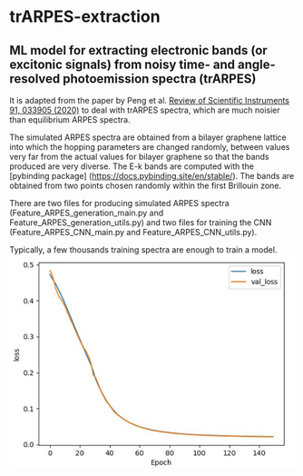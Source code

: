 # trARPES-extraction
## ML model for extracting electronic bands (or excitonic signals) from noisy time- and angle-resolved photoemission spectra (trARPES)

It is adapted from the paper by Peng et al. [Review of Scientific Instruments 91, 033905 (2020)](https://aip.scitation.org/doi/full/10.1063/1.5132586) to deal with trARPES spectra, which are much noisier than equilibrium ARPES spectra.

The simulated ARPES spectra are obtained from a bilayer graphene lattice into which the hopping parameters are changed randomly, between values very far from the actual values for bilayer graphene so that the bands produced are very diverse. The E-k bands are computed with the [pybinding package] (https://docs.pybinding.site/en/stable/). The bands are obtained from two points chosen randomly within the first Brillouin zone.

There are two files for producing simulated ARPES spectra (Feature_ARPES_generation_main.py and Feature_ARPES_generation_utils.py) and two files for training the CNN (Feature_ARPES_CNN_main.py and Feature_ARPES_CNN_utils.py).

Typically, a few thousands training spectra are enough to train a model. 
![alt text](loss_vs_epoch.jpg)
